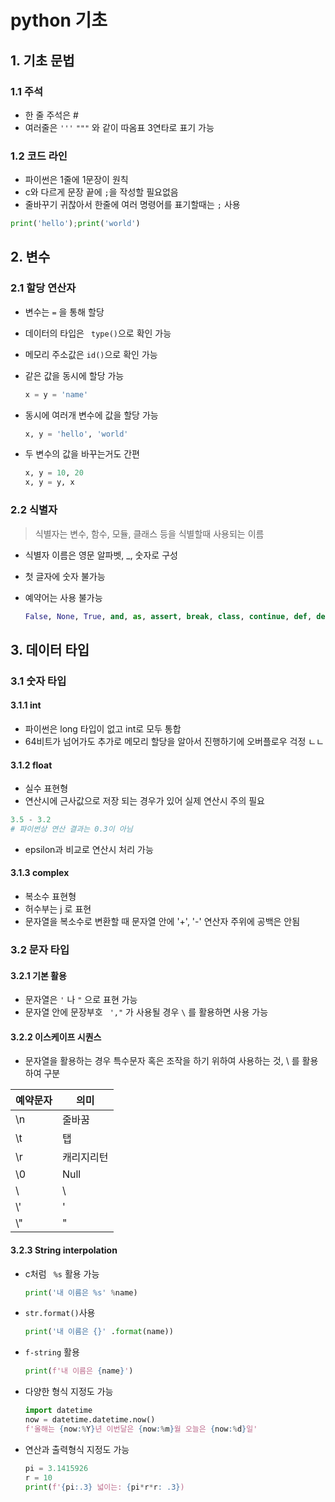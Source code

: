 # python 기초

## 1. 기초 문법

### 1.1 주석

- 한 줄 주석은 #
- 여러줄은 ``` ''' ``` ``` """ ``` 와 같이 따옴표 3연타로 표기 가능



### 1.2 코드 라인

- 파이썬은 1줄에 1문장이 원칙
- c와 다르게 문장 끝에 ```;```을 작성할 필요없음
- 줄바꾸기 귀찮아서 한줄에 여러 명령어를 표기할때는 ```;``` 사용

``` python
print('hello');print('world')
```



## 2. 변수

### 2.1 할당 연산자

- 변수는 ```=``` 을 통해 할당

- 데이터의 타입은 ``` type()```으로 확인 가능

- 메모리 주소값은 ```id()```으로 확인 가능

- 같은 값을 동시에 할당 가능

  ```python
  x = y = 'name'
  ```

- 동시에 여러개 변수에 값을 할당 가능

  ``` python
  x, y = 'hello', 'world'
  ```

- 두 변수의 값을 바꾸는거도 간편

  ``` python
  x, y = 10, 20
  x, y = y, x
  ```

  

### 2.2 식별자

> 식별자는 변수, 함수, 모듈, 클래스 등을 식별할때 사용되는 이름

- 식별자 이름은 영문 알파벳, _, 숫자로 구성

- 첫 글자에 숫자 불가능

- 예약어는 사용 불가능

  ```python
  False, None, True, and, as, assert, break, class, continue, def, del, elif, else, except, finally, for, from, global, if, import, in, is, lambda, nonlocal, not, or, pass, raise, return, try, while, with, yield
  ```



## 3. 데이터 타입

### 3.1 숫자 타입

#### 3.1.1 int

- 파이썬은 long 타입이 없고 int로 모두 통합
- 64비트가 넘어가도 추가로 메모리 할당을 알아서 진행하기에 오버플로우 걱정 ㄴㄴ



#### 3.1.2 float

- 실수 표현형
- 연산시에 근사값으로 저장 되는 경우가 있어 실제 연산시 주의 필요

``` python
3.5 - 3.2 
# 파이썬상 연산 결과는 0.3이 아님
```

- epsilon과 비교로 연산시 처리 가능



#### 3.1.3 complex

- 복소수 표현형
- 허수부는 j 로 표현
- 문자열을 복소수로 변환할 때 문자열 안에 '+', '-' 연산자 주위에 공백은 안됨



### 3.2 문자 타입

#### 3.2.1 기본 활용

- 문자열은 ``` ' ``` 나 ``` " ``` 으로 표현 가능
- 문자열 안에 문장부호 ``` ',"``` 가 사용될 경우 ```\``` 를 활용하면 사용 가능



#### 3.2.2 이스케이프 시퀀스

- 문자열을 활용하는 경우 특수문자 혹은 조작을 하기 위하여 사용하는 것, \ 를 활용하여 구분

| 예약문자 | 의미       |
| -------- | ---------- |
| \n       | 줄바꿈     |
| \t       | 탭         |
| \r       | 캐리지리턴 |
| \0       | Null       |
| \\       | \          |
| \\'      | '          |
| \\"      | "          |

#### 3.2.3 String interpolation

- c처럼 ``` %s``` 활용 가능

  ``` python
  print('내 이름은 %s' %name)
  ```

- ```str.format()```사용

  ``` python
  print('내 이름은 {}' .format(name))
  ```

- ```f-string``` 활용

  ``` python
  print(f'내 이름은 {name}')
  ```

- 다양한 형식 지정도 가능

  ``` python
  import datetime
  now = datetime.datetime.now()
  f'올해는 {now:%Y}년 이번달은 {now:%m}월 오늘은 {now:%d}일'
  ```

- 연산과 출력형식 지정도 가능

  ``` python
  pi = 3.1415926
  r = 10
  print(f'{pi:.3} 넓이는: {pi*r*r: .3})
  ```

  